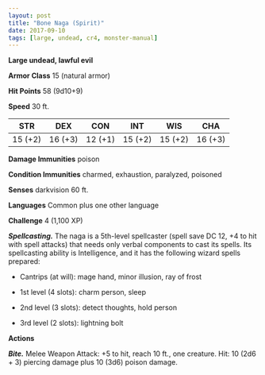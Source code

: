 ```yaml
---
layout: post
title: "Bone Naga (Spirit)"
date: 2017-09-10
tags: [large, undead, cr4, monster-manual]
---
```


**Large undead, lawful evil**

**Armor Class** 15 (natural armor)

**Hit Points** 58 (9d10+9)

**Speed** 30 ft.

|   STR   |   DEX   |   CON   |   INT   |   WIS   |   CHA   |
|:-----:|:-----:|:-----:|:-----:|:-----:|:-----:|
| 15 (+2) | 16 (+3) | 12 (+1) | 15 (+2) | 15 (+2) | 16 (+3) |

**Damage Immunities** poison

**Condition Immunities** charmed, exhaustion, paralyzed, poisoned

**Senses** darkvision 60 ft.

**Languages** Common plus one other language

**Challenge** 4 (1,100 XP)

***Spellcasting.*** The naga is a 5th-level spellcaster (spell save DC 12, +4 to hit with spell attacks) that needs only verbal components to cast its spells. Its spellcasting ability is Intelligence, and it has the following wizard spells prepared: 

* Cantrips (at will): mage hand, minor illusion, ray of frost

* 1st level (4 slots): charm person, sleep

* 2nd level (3 slots): detect thoughts, hold person

* 3rd level (2 slots): lightning bolt

**Actions**

***Bite.*** Melee Weapon Attack: +5 to hit, reach 10 ft., one creature. Hit: 10 (2d6 + 3) piercing damage plus 10 (3d6) poison damage.

